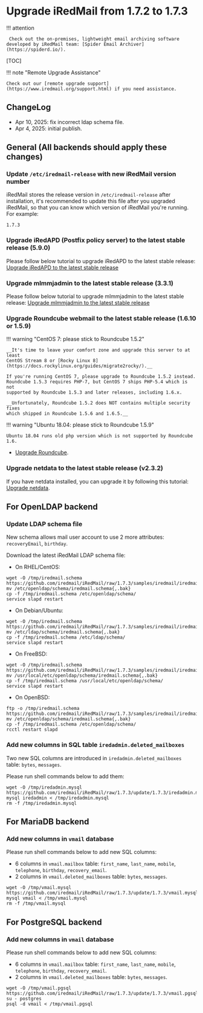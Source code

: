 # Upgrade iRedMail from 1.7.2 to 1.7.3

!!! attention

	 Check out the on-premises, lightweight email archiving software developed by iRedMail team: [Spider Email Archiver](https://spiderd.io/).

[TOC]

!!! note "Remote Upgrade Assistance"

    Check out our [remote upgrade support](https://www.iredmail.org/support.html) if you need assistance.

## ChangeLog

- Apr 10, 2025: fix incorrect ldap schema file.
- Apr 4, 2025: initial publish.

## General (All backends should apply these changes)

### Update `/etc/iredmail-release` with new iRedMail version number

iRedMail stores the release version in `/etc/iredmail-release` after
installation, it's recommended to update this file after you upgraded iRedMail,
so that you can know which version of iRedMail you're running. For example:

```
1.7.3
```

### Upgrade iRedAPD (Postfix policy server) to the latest stable release (5.9.0)

Please follow below tutorial to upgrade iRedAPD to the latest stable release:
[Upgrade iRedAPD to the latest stable release](./upgrade.iredapd.html)

### Upgrade mlmmjadmin to the latest stable release (3.3.1)

Please follow below tutorial to upgrade mlmmjadmin to the latest stable release:
[Upgrade mlmmjadmin to the latest stable release](./upgrade.mlmmjadmin.html)

### Upgrade Roundcube webmail to the latest stable release (1.6.10 or 1.5.9)

!!! warning "CentOS 7: please stick to Roundcube 1.5.2"

    __It's time to leave your comfort zone and upgrade this server to at least
    CentOS Stream 8 or [Rocky Linux 8](https://docs.rockylinux.org/guides/migrate2rocky/).__

    If you're running CentOS 7, please upgrade to Roundcube 1.5.2 instead.
    Roundcube 1.5.3 requires PHP-7, but CentOS 7 ships PHP-5.4 which is not
    supported by Roundcube 1.5.3 and later releases, including 1.6.x.

    __Unfortunately, Roundcube 1.5.2 does NOT contains multiple security fixes
    which shipped in Roundcube 1.5.6 and 1.6.5.__

!!! warning "Ubuntu 18.04: please stick to Roundcube 1.5.9"

    Ubuntu 18.04 runs old php version which is not supported by Roundcube 1.6.

* [Upgrade Roundcube](https://github.com/roundcube/roundcubemail/wiki/Upgrade).

### Upgrade netdata to the latest stable release (v2.3.2)

If you have netdata installed, you can upgrade it by following this tutorial:
[Upgrade netdata](./upgrade.netdata.html).

## For OpenLDAP backend

### Update LDAP schema file

New schema allows mail user account to use 2 more attributes: `recoveryEmail`, `birthday`.

Download the latest iRedMail LDAP schema file:

* On RHEL/CentOS:

```
wget -O /tmp/iredmail.schema https://github.com/iredmail/iRedMail/raw/1.7.3/samples/iredmail/iredmail.schema
mv /etc/openldap/schema/iredmail.schema{,.bak}
cp -f /tmp/iredmail.schema /etc/openldap/schema/
service slapd restart
```

* On Debian/Ubuntu:
```
wget -O /tmp/iredmail.schema https://github.com/iredmail/iRedMail/raw/1.7.3/samples/iredmail/iredmail.schema
mv /etc/ldap/schema/iredmail.schema{,.bak}
cp -f /tmp/iredmail.schema /etc/ldap/schema/
service slapd restart
```

* On FreeBSD:

```
wget -O /tmp/iredmail.schema https://github.com/iredmail/iRedMail/raw/1.7.3/samples/iredmail/iredmail.schema
mv /usr/local/etc/openldap/schema/iredmail.schema{,.bak}
cp -f /tmp/iredmail.schema /usr/local/etc/openldap/schema/
service slapd restart
```

* On OpenBSD:

```
ftp -o /tmp/iredmail.schema https://github.com/iredmail/iRedMail/raw/1.7.3/samples/iredmail/iredmail.schema
mv /etc/openldap/schema/iredmail.schema{,.bak}
cp -f /tmp/iredmail.schema /etc/openldap/schema/
rcctl restart slapd
```

### Add new columns in SQL table `iredadmin.deleted_mailboxes`

Two new SQL columns are introduced in `iredadmin.deleted_mailboxes` table: `bytes`, `messages`.

Please run shell commands below to add them:

```
wget -O /tmp/iredadmin.mysql https://github.com/iredmail/iRedMail/raw/1.7.3/update/1.7.3/iredadmin.mysql
mysql iredadmin < /tmp/iredadmin.mysql
rm -f /tmp/iredadmin.mysql
```

## For MariaDB backend

### Add new columns in `vmail` database

Please run shell commands below to add new SQL columns:

- 6 columns in `vmail.mailbox` table: `first_name`, `last_name`, `mobile`, `telephone`, `birthday`, `recovery_email`.
- 2 columns in `vmail.deleted_mailboxes` table: `bytes`, `messages`.

```
wget -O /tmp/vmail.mysql https://github.com/iredmail/iRedMail/raw/1.7.3/update/1.7.3/vmail.mysql
mysql vmail < /tmp/vmail.mysql
rm -f /tmp/vmail.mysql
```

## For PostgreSQL backend

### Add new columns in `vmail` database

Please run shell commands below to add new SQL columns:

- 6 columns in `vmail.mailbox` table: `first_name`, `last_name`, `mobile`, `telephone`, `birthday`, `recovery_email`.
- 2 columns in `vmail.deleted_mailboxes` table: `bytes`, `messages`.

```
wget -O /tmp/vmail.pgsql https://github.com/iredmail/iRedMail/raw/1.7.3/update/1.7.3/vmail.pgsql
su - postgres
psql -d vmail < /tmp/vmail.pgsql
```
